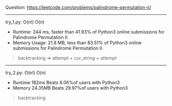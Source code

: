 Question: https://leetcode.com/problems/palindrome-permutation-ii/

---

try_1.py: O(n!) O(n)

* Runtime: 244 ms, faster than 41.93% of Python3 online submissions for Palindrome Permutation II.
* Memory Usage: 21.8 MB, less than 83.51% of Python3 online submissions for Palindrome Permutation II.

> backtracking => attempt + cur_string + attempt

---

try_2.py: O(n!) O(n)

* Runtime 182ms Beats 8.06%of users with Python3
* Memory 24.35MB Beats 29.97%of users with Python3

> backtracking
